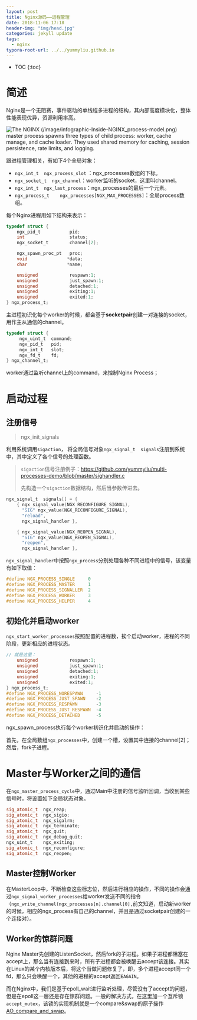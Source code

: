 ```yaml
---
layout: post
title: Nginx源码——进程管理
date: 2018-11-06 17:18
header-img: "img/head.jpg"
categories: jekyll update
tags:
  - nginx
typora-root-url: ../../yummyliu.github.io
---
```


* TOC
{:toc}

# 简述

Nginx是一个无阻赛，事件驱动的单线程多进程的结构，其内部高度模块化，整体性能表现优异，资源利用率高。

![The NGINX (/image/infographic-Inside-NGINX_process-model.png) master process spawns three types of child process: worker, cache manage, and cache loader. They used shared memory for caching, session persistence, rate limits, and logging.](https://www.nginx.com/wp-content/uploads/2015/06/infographic-Inside-NGINX_process-model.png)

跟进程管理相关，有如下4个全局对象：

+ `ngx_int_t  ngx_process_slot` ：ngx_processes数组的下标。
+ `ngx_socket_t  ngx_channel`：worker监听的socket，这里叫channel。
+ `ngx_int_t  ngx_last_process`：ngx_processes的最后一个元素。
+ `ngx_process_t    ngx_processes[NGX_MAX_PROCESSES]`：全局process数组。

每个Nginx进程用如下结构来表示：

```c
typedef struct {
    ngx_pid_t           pid;
    int                 status;
    ngx_socket_t        channel[2];

    ngx_spawn_proc_pt   proc;
    void               *data;
    char               *name;

    unsigned            respawn:1;
    unsigned            just_spawn:1;
    unsigned            detached:1;
    unsigned            exiting:1;
    unsigned            exited:1;
} ngx_process_t;
```

主进程初识化每个worker的时候，都会基于**socketpair**创建一对连接的socket，用作主从通信的channel。

```c
typedef struct {
     ngx_uint_t  command;
     ngx_pid_t   pid;
     ngx_int_t   slot;
     ngx_fd_t    fd;
} ngx_channel_t;
```

worker通过监听channel上的command，来控制Nginx Process；

# 启动过程

## 注册信号

> ngx_init_signals

利用系统调用`sigaction`， 将全局信号对象`ngx_signal_t  signals`注册到系统中，其中定义了各个信号的处理函数。

> `sigaction`信号注册例子：<https://github.com/yummyliu/multi-processes-demo/blob/master/sighandler.c>
>
> 先构造一个`sigaction`数据结构，然后当参数传进去。

```c
ngx_signal_t  signals[] = {
    { ngx_signal_value(NGX_RECONFIGURE_SIGNAL),
      "SIG" ngx_value(NGX_RECONFIGURE_SIGNAL),
      "reload",
      ngx_signal_handler },

    { ngx_signal_value(NGX_REOPEN_SIGNAL),
      "SIG" ngx_value(NGX_REOPEN_SIGNAL),
      "reopen",
      ngx_signal_handler },
```

`ngx_signal_handler`中按照`ngx_process`分别处理各种不同进程中的信号，该变量有如下取值：

```c
#define NGX_PROCESS_SINGLE     0
#define NGX_PROCESS_MASTER     1
#define NGX_PROCESS_SIGNALLER  2
#define NGX_PROCESS_WORKER     3
#define NGX_PROCESS_HELPER     4
```

## 初始化并启动worker

`ngx_start_worker_processes`按照配置的进程数，挨个启动worker，进程的不同阶段，更新相应的进程状态。

```c
// 就是这里：
    unsigned            respawn:1;
    unsigned            just_spawn:1;
    unsigned            detached:1;
    unsigned            exiting:1;
    unsigned            exited:1;
} ngx_process_t;
#define NGX_PROCESS_NORESPAWN     -1
#define NGX_PROCESS_JUST_SPAWN    -2
#define NGX_PROCESS_RESPAWN       -3
#define NGX_PROCESS_JUST_RESPAWN  -4
#define NGX_PROCESS_DETACHED      -5
```

ngx_spawn_process执行每个worker初识化并启动的操作：

首先，在全局数组`ngx_processes`中，创建一个槽，设置其中连接的channel[2]；然后，fork子进程。

# Master与Worker之间的通信

在`ngx_master_process_cycle`中，通过Main中注册的信号监听回调，当收到某些信号时，将设置如下全局状态对象。

```c
sig_atomic_t  ngx_reap;
sig_atomic_t  ngx_sigio;
sig_atomic_t  ngx_sigalrm;
sig_atomic_t  ngx_terminate;
sig_atomic_t  ngx_quit;
sig_atomic_t  ngx_debug_quit;
ngx_uint_t    ngx_exiting;
sig_atomic_t  ngx_reconfigure;
sig_atomic_t  ngx_reopen;
```

## Master控制Worker

在MasterLoop中，不断检查这些标志位，然后进行相应的操作，不同的操作会通过`ngx_signal_worker_processes`给worker发送不同的指令（`ngx_write_channel(ngx_processes[n].channel[0],`前文知道，启动新worker的时候，相应的ngx_process有自己的channel，并且是通过socketpair创建的一个连接对）。

## Worker的惊群问题

Nginx Master先创建的ListenSocket，然后fork的子进程。如果子进程都阻塞在accept上，那么当有连接到来时，所有子进程都会被唤醒去accept该连接。其实在Linux的某个内核版本后，将这个当做问题修复了，即，多个进程accept同一个fd，那么只会唤醒一个，其他的进程的accept返回`EAGAIN`。

而在Nginx中，我们是基于epoll_wait进行监听处理，尽管没有了accept的问题，但是在epoll这一层还是存在惊群问题。一般的解决方式，在这里加一个互斥锁`accept_mutex`，该锁的实现机制就是一个compare&swap的原子操作[AO_compare_and_swap](<http://www.ccp4.ac.uk/dist/checkout/gc-7.2e/libatomic_ops/src/atomic_ops/sysdeps/gcc/mips.h>)。





